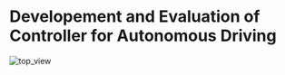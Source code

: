 # Developement and Evaluation of Controller for Autonomous Driving

![top_view](https://github.com/user-attachments/assets/1620282e-b94b-4d83-9f58-677aa876b3cd)

